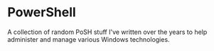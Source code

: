 # PowerShell
A collection of random PoSH stuff I've written over the years to help administer and manage various Windows technologies.